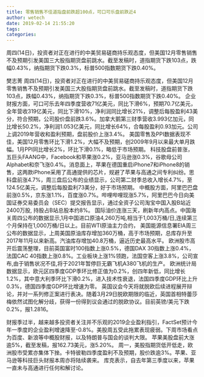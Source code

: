 ```yaml
---
title: 零售销售不佳道指盘前跌超100点，可口可乐盘前跌近4
author: wetech
date: 2019-02-14 21:55:20
tags: 
categories: 
---
```

周四(14日)，投资者对正在进行的中美贸易磋商持乐观态度，但美国12月零售销售不及预期引发美国三大股指期货盘前跳水。截至发稿时，道指期货下跌103点，跌幅0.43%，纳指期货下跌0.3%，标普500指数期货下跌0.40%。
<!-- more -->
樊志菁
周四(14日)，投资者对正在进行的中美贸易磋商持乐观态度，但美国12月零售销售不及预期引发美国三大股指期货盘前跳水。截至发稿时，道指期货下跌103点，跌幅0.43%，纳指期货下跌0.3%，标普500指数期货下跌0.40%。
企业财报方面，可口可乐去年四季度营收71亿美元，同比下滑6%，预期70.7亿美元，全年营收319亿美元，同比下滑10%，净利润同比增长21%，调整后每股盈利43美分，符合预期，公司股价盘前跌3.6%。加拿大鹅第三财季营收3.993亿加元，同比增长50.2%，净利润1.053亿美元，同比增长64%，合每股盈利0.93加元。公司上调2019年营收和盈利预期，盘前股价上涨3.4%。
美国零售及PPI数据表现不佳，美国12月零售环比下滑1.2%，大幅不及预期，创2009年9月以来最大单月跌幅。1月PPI同比增长2%，环比下滑0.1%，略低于市场预期。
科技股盘前普涨，五巨头FAANG中，Facebook和苹果涨0.2%，亚马逊涨0.3%，谷歌母公司Alphabet和奈飞涨0.4%。消息面上，苹果在德国重启iPhone7和iPhone8的销售，这两款iPhone采用了高通提供的芯片，规避了苹果与高通之间专利纠纷。思科盘前涨4.7%，周三盘后公布的业绩显示，公司第二财季总收入增长4.7%，至124.5亿美元，调整后每股盈利73美分，好于市场预期。
中概股方面，阿里巴巴盘前涨0.5%，京东涨1.1%，百度涨0.7%。哔哩哔哩现涨5.7%，阿里巴巴今日向美国证券交易委员会（SEC）提交报告显示，通过全资子公司淘宝中国入股B站近2400万股, 持股占B站总股本约8%。
国际油价连涨三天，刷新年内高点。中国海关周四公布的数据显示,1月中国进口原油4,260万吨,相当于1,003万桶/日,连续第三个月保持在1,000万桶/日以上。目前WTI原油主力合约，
美国能源信息署EIA周三公布的数据显示，上周美国原油库存增加360万桶，高于市场预期，总库存升至2017年11月以来新高。汽油库存增加40.8万桶，逼近历史最高水平。
欧洲股市高开后震荡整理，目前英国富时100指数上涨0.5%，德国DAX 30指数上涨0.4%，法国CAC 40指数上涨0.8%。工业板块上涨1%领跑，法国空客上涨3.8%，公司宣布,由于销售状况不佳,将于2021年暂停巨无霸飞机A380飞机的生产。
欧洲统计局数据显示，欧元区四季度GDP季环比修正值为0.2%，创四年新低，同比增长1.2%，其中意大利季环比下滑0.2%，进入技术性衰退，法国四季度GDP环比上升0.3%，德国四季度GDP环比增速为零。
英国议会今天将就脱欧后续进程展开辩论，并对一系列修正案进行表决。随着3月29日脱欧期限的临近，英国首相特蕾莎梅依然试图化解分歧，获得一份得到议会通过的脱欧协议。目前英镑/美元下跌0.2%，报1.2816。
 
 
财报季过半，越来越多投资者关注并不乐观的2019企业盈利指引，FactSet预计今年一季度的企业盈利增速降至-0.8%。美股周五受此拖累表现疲弱。下周市场看点为百度、新浪等中概股财报，以及特朗普与国会的谈判大限。
苹果美股盘前大涨逾5%，截至发稿，报162.73美元，涨5.20%。
周一，美股指期货低开低走，欧洲股市受累亦集体下挫。卡特彼勒四季度盈利不及预期，股价跌逾3%。苹果、亚马逊等科技巨头财报本周亦将陆续袭来。
库克表示，自去年第三季度以来，苹果一直未与高通进行任何和解讨论。
